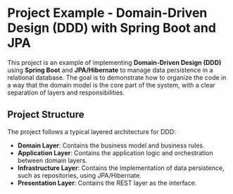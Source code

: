 # Project Example - Domain-Driven Design (DDD) with Spring Boot and JPA

This project is an example of implementing **Domain-Driven Design (DDD)** using **Spring Boot** and **JPA/Hibernate** to manage data persistence in a relational database. The goal is to demonstrate how to organize the code in a way that the domain model is the core part of the system, with a clear separation of layers and responsibilities.

## Project Structure

The project follows a typical layered architecture for DDD:

- **Domain Layer**: Contains the business model and business rules.
- **Application Layer**: Contains the application logic and orchestration between domain layers.
- **Infrastructure Layer**: Contains the implementation of data persistence, such as repositories, using JPA/Hibernate.
- **Presentation Layer**: Contains the REST layer as the interface.

